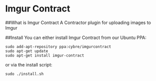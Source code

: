 # Imgur Contract

##What is Imgur Contract
A Contractor plugin for uploading images to Imgur

##Install
You can either install Imgur Contract from our Ubuntu PPA:
```
sudo add-apt-repository ppa:cybre/imgurcontract 
sudo apt-get update
sudo apt-get install imgur-contract
```
or via the install script:

`sudo ./install.sh`
